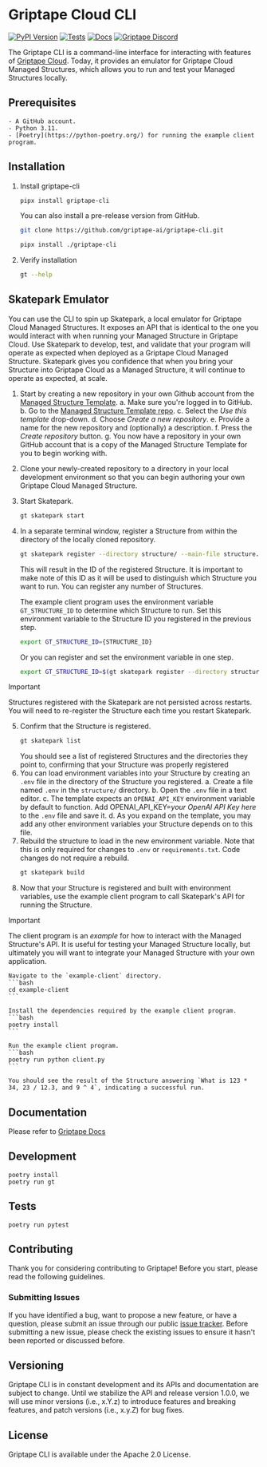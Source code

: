 # Griptape Cloud CLI

[![PyPI Version](https://img.shields.io/pypi/v/griptape-cli.svg)](https://pypi.python.org/pypi/griptape-cli)
[![Tests](https://github.com/griptape-ai/griptape-cli/actions/workflows/tests.yml/badge.svg)](https://github.com/griptape-ai/griptape-cli/actions/workflows/tests.yml)
[![Docs](https://readthedocs.org/projects/griptape/badge/)](https://griptape.readthedocs.io/)
[![Griptape Discord](https://dcbadge.vercel.app/api/server/gnWRz88eym?compact=true&style=flat)](https://discord.gg/gnWRz88eym)

The Griptape CLI is a command-line interface for interacting with features of [Griptape Cloud](https://www.griptape.ai/cloud).
Today, it provides an emulator for Griptape Cloud Managed Structures, which allows you to run and test your Managed Structures locally. 

## Prerequisites
    - A GitHub account.
    - Python 3.11.
    - [Poetry](https://python-poetry.org/) for running the example client program.

## Installation 

1. Install griptape-cli
    ```bash
    pipx install griptape-cli
    ```

   You can also install a pre-release version from GitHub.
    ```bash
    git clone https://github.com/griptape-ai/griptape-cli.git
    ```

    ```bash
    pipx install ./griptape-cli
    ```
2. Verify installation
    ```bash
    gt --help
    ```

## Skatepark Emulator
You can use the CLI to spin up Skatepark, a local emulator for Griptape Cloud Managed Structures. It exposes an API that is identical to the one you would interact with when running your Managed Structure in Griptape Cloud.
Use Skatepark to develop, test, and validate that your program will operate as expected when deployed as a Griptape Cloud Managed Structure. Skatepark gives you confidence that when you bring your Structure into Griptape Cloud as a Managed Structure, it will continue to operate as expected, at scale.

1. Start by creating a new repository in your own Github account from the [Managed Structure Template](https://github.com/griptape-ai/managed-structure-template).
    a. Make sure you're logged in to GitHub.
    b. Go to the [Managed Structure Template repo](https://github.com/griptape-ai/managed-structure-template).
    c. Select the *Use this template* drop-down.
    d. Choose *Create a new repository*.
    e. Provide a name for the new repository and (optionally) a description.
    f. Press the *Create repository* button.
    g. You now have a repository in your own GitHub account that is a copy of the Managed Structure Template for you to begin working with.
2. Clone your newly-created repository to a directory in your local development environment so that you can begin authoring your own Griptape Cloud Managed Structure.
3. Start Skatepark.
    ```bash
    gt skatepark start
    ```
4. In a separate terminal window, register a Structure from within the directory of the locally cloned repository.
    ```bash
    gt skatepark register --directory structure/ --main-file structure.py
    ```
    This will result in the ID of the registered Structure. It is important to make note of this ID as it will be used to distinguish which Structure you want to run. You can register any number of Structures.

    The example client program uses the environment variable `GT_STRUCTURE_ID` to determine which Structure to run.
    Set this environment variable to the Structure ID you registered in the previous step.
    ```bash
    export GT_STRUCTURE_ID={STRUCTURE_ID}
    ```

    Or you can register and set the environment variable in one step.
    ```bash
    export GT_STRUCTURE_ID=$(gt skatepark register --directory structure/ --main-file structure.py)
    ```

> [!IMPORTANT]
> Structures registered with the Skatepark are not persisted across restarts. You will need to re-register the Structure each time you restart Skatepark.
5. Confirm that the Structure is registered.
    ```bash
    gt skatepark list
    ```
    You should see a list of registered Structures and the directories they point to, confirming that your Structure was properly registered
6. You can load environment variables into your Structure by creating an `.env` file in the directory of the Structure you registered. 
    a. Create a file named `.env` in the `structure/` directory.
    b. Open the `.env` file in a text editor.
    c. The template expects an `OPENAI_API_KEY` environment variable by default to function. Add OPENAI_API_KEY=_your OpenAI API Key here_ to the `.env` file and save it.
    d. As you expand on the template, you may add any other environment variables your Structure depends on to this file.
7. Rebuild the structure to load in the new environment variable. 
    Note that this is only required for changes to `.env` or `requirements.txt`. Code changes do not require a rebuild. 
    ```bash
    gt skatepark build
    ```
8. Now that your Structure is registered and built with environment variables, use the example client program to call Skatepark's API for running the Structure.

> [!IMPORTANT]
> The client program is an _example_ for how to interact with the Managed Structure's API. It is useful for testing your Managed Structure locally, but ultimately you will want to integrate your Managed Structure with your own application. 

    Navigate to the `example-client` directory.
    ```bash
    cd example-client
    ```

    Install the dependencies required by the example client program.
    ```bash
    poetry install
    ```

    Run the example client program.
    ```bash
    poetry run python client.py
    ```

    You should see the result of the Structure answering `What is 123 * 34, 23 / 12.3, and 9 ^ 4`, indicating a successful run. 


## Documentation

Please refer to [Griptape Docs](https://docs.griptape.ai/)

## Development

```shell
poetry install
poetry run gt
```

## Tests

```shell
poetry run pytest
```

## Contributing

Thank you for considering contributing to Griptape! Before you start, please read the following guidelines.

### Submitting Issues

If you have identified a bug, want to propose a new feature, or have a question, please submit an issue through our public [issue tracker](https://github.com/griptape-ai/griptape-cli/issues). Before submitting a new issue, please check the existing issues to ensure it hasn't been reported or discussed before.

## Versioning

Griptape CLI is in constant development and its APIs and documentation are subject to change. Until we stabilize the API and release version 1.0.0, we will use minor versions (i.e., x.Y.z) to introduce features and breaking features, and patch versions (i.e., x.y.Z) for bug fixes.

## License

Griptape CLI is available under the Apache 2.0 License.
